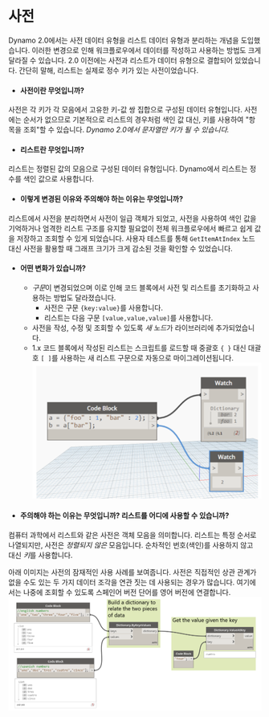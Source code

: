 # 사전
Dynamo 2.0에서는 사전 데이터 유형을 리스트 데이터 유형과 분리하는 개념을 도입했습니다. 이러한 변경으로 인해 워크플로우에서 데이터를 작성하고 사용하는 방법도 크게 달라질 수 있습니다. 2.0 이전에는 사전과 리스트가 데이터 유형으로 결합되어 있었습니다. 간단히 말해, 리스트는 실제로 정수 키가 있는 사전이었습니다.

* #### 사전이란 무엇입니까?
사전은 각 키가 각 모음에서 고유한 키-값 쌍 집합으로 구성된 데이터 유형입니다. 사전에는 순서가 없으므로 기본적으로 리스트의 경우처럼 색인 값 대신, 키를 사용하여 "항목을 조회"할 수 있습니다. *Dynamo 2.0에서 문자열만 키가 될 수 있습니다.*

* #### 리스트란 무엇입니까?
리스트는 정렬된 값의 모음으로 구성된 데이터 유형입니다. Dynamo에서 리스트는 정수를 색인 값으로 사용합니다.

* #### 이렇게 변경된 이유와 주의해야 하는 이유는 무엇입니까?
리스트에서 사전을 분리하면서 사전이 일급 객체가 되었고, 사전을 사용하여 색인 값을 기억하거나 엄격한 리스트 구조를 유지할 필요없이 전체 워크플로우에서 빠르고 쉽게 값을 저장하고 조회할 수 있게 되었습니다. 사용자 테스트를 통해 ```GetItemAtIndex``` 노드 대신 사전을 활용할 때 그래프 크기가 크게 감소된 것을 확인할 수 있었습니다.

* #### 어떤 변화가 있습니까?
  * *구문*이 변경되었으며 이로 인해 코드 블록에서 사전 및 리스트를 초기화하고 사용하는 방법도 달라졌습니다.
    * 사전은 구문 ```{key:value}```를 사용합니다.
    * 리스트는 다음 구문 ```[value,value,value]```를 사용합니다.
  * 사전을 작성, 수정 및 조회할 수 있도록 *새 노드*가 라이브러리에 추가되었습니다.
  * 1.x 코드 블록에서 작성된 리스트는 스크립트를 로드할 때 중괄호 ```{ }``` 대신 대괄호 ```[ ]```를 사용하는 새 리스트 구문으로 자동으로 마이그레이션됩니다. ![IMAGE](images/9-1/DYN20_Dictionary.png)

* #### 주의해야 하는 이유는 무엇입니까? 리스트를 어디에 사용할 수 있습니까?
컴퓨터 과학에서 리스트와 같은 사전은 객체 모음을 의미합니다. 리스트는 특정 순서로 나열되지만, 사전은 *정렬되지 않은* 모음입니다. 순차적인 번호(색인)를 사용하지 않고 대신 *키*를 사용합니다.

아래 이미지는 사전의 잠재적인 사용 사례를 보여줍니다. 사전은 직접적인 상관 관계가 없을 수도 있는 두 가지 데이터 조각을 연관 짓는 데 사용되는 경우가 많습니다. 여기에서는 나중에 조회할 수 있도록 스페인어 버전 단어를 영어 버전에 연결합니다. ![IMAGE](images/9-1/9-1_dictionaryExample.png)

